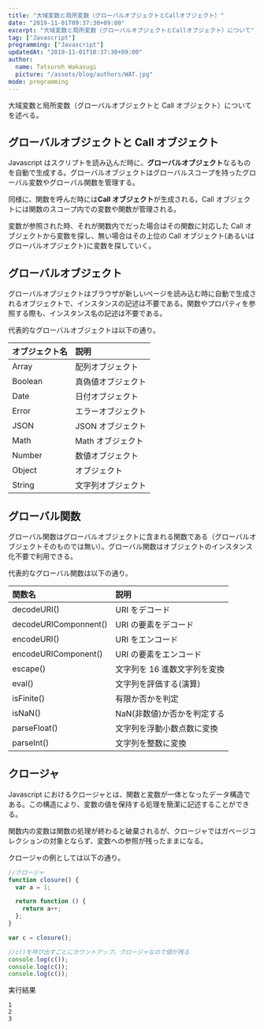 ```yaml
---
title: "大域変数と局所変数（グローバルオブジェクトとCallオブジェクト）"
date: "2019-11-01T09:37:30+09:00"
excerpt: "大域変数と局所変数（グローバルオブジェクトとCallオブジェクト）について"
tag: ["Javascript"]
programming: ["Javascript"]
updatedAt: "2019-11-01T10:37:30+09:00"
author:
  name: Tatsuroh Wakasugi
  picture: "/assets/blog/authors/WAT.jpg"
mode: programming
---
```


大域変数と局所変数（グローバルオブジェクトと Call オブジェクト）についてを述べる。

<div class="note_content_by_programming_language" id="note_content_Javascript">

## グローバルオブジェクトと Call オブジェクト

Javascript はスクリプトを読み込んだ時に、**グローバルオブジェクト**なるものを自動で生成する。グローバルオブジェクトはグローバルスコープを持ったグローバル変数やグローバル関数を管理する。

同様に、関数を呼んだ時には**Call オブジェクト**が生成される。Call オブジェクトには関数のスコープ内での変数や関数が管理される。

変数が参照された時、それが関数内でだった場合はその関数に対応した Call オブジェクトから変数を探し、無い場合はその上位の Call オブジェクト(あるいはグローバルオブジェクト)に変数を探していく。

## グローバルオブジェクト

グローバルオブジェクトはブラウザが新しいページを読み込む時に自動で生成されるオブジェクトで、インスタンスの記述は不要である。関数やプロパティを参照する際も、インスタンス名の記述は不要である。

代表的なグローバルオブジェクトは以下の通り。

| オブジェクト名 | 説明               |
| :------------- | :----------------- |
| Array          | 配列オブジェクト   |
| Boolean        | 真偽値オブジェクト |
| Date           | 日付オブジェクト   |
| Error          | エラーオブジェクト |
| JSON           | JSON オブジェクト  |
| Math           | Math オブジェクト  |
| Number         | 数値オブジェクト   |
| Object         | オブジェクト       |
| String         | 文字列オブジェクト |

## グローバル関数

グローバル関数はグローバルオブジェクトに含まれる関数である（グローバルオブジェクトそのものでは無い）。グローバル関数はオブジェクトのインスタンス化不要で利用できる。

代表的なグローバル関数は以下の通り。

| 関数名                | 説明                         |
| :-------------------- | :--------------------------- |
| decodeURI()           | URI をデコード               |
| decodeURIComponnent() | URI の要素をデコード         |
| encodeURI()           | URI をエンコード             |
| encodeURIComponent()  | URI の要素をエンコード       |
| escape()              | 文字列を 16 進数文字列を変換 |
| eval()                | 文字列を評価する(演算)       |
| isFinite()            | 有限か否かを判定             |
| isNaN()               | NaN(非数値)か否かを判定する  |
| parseFloat()          | 文字列を浮動小数点数に変換   |
| parseInt()            | 文字列を整数に変換           |

## クロージャ

Javascript におけるクロージャとは、関数と変数が一体となったデータ構造である。この構造により、変数の値を保持する処理を簡潔に記述することができる。

関数内の変数は関数の処理が終わると破棄されるが、クロージャではガベージコレクションの対象とならず、変数への参照が残ったままになる。

クロージャの例としては以下の通り。

```javascript
//クロージャ
function closure() {
  var a = 1;

  return function () {
    return a++;
  };
}

var c = closure();

//c()を呼び出すごとにカウントアップ。クロージャなので値が残る
console.log(c());
console.log(c());
console.log(c());
```

実行結果

```
1
2
3
```

</div>
